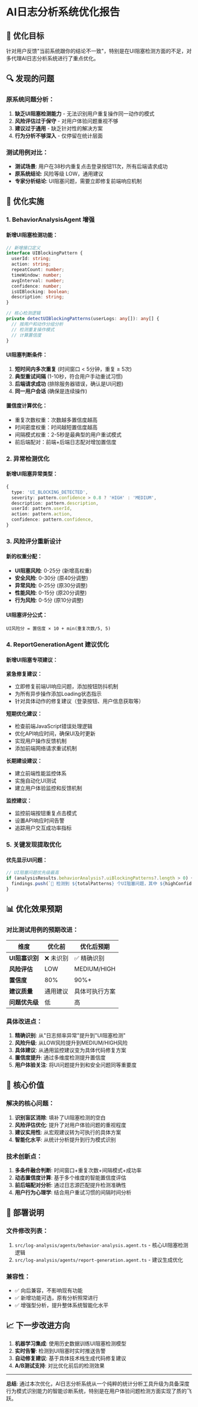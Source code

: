 # AI日志分析系统优化报告

## 🎯 优化目标

针对用户反馈"当前系统跟你的结论不一致"，特别是在UI阻塞检测方面的不足，对多代理AI日志分析系统进行了重点优化。

## 🔍 发现的问题

### 原系统问题分析：
1. **缺乏UI阻塞检测能力** - 无法识别用户重复操作同一动作的模式
2. **风险评估过于保守** - 对用户体验问题重视不够
3. **建议过于通用** - 缺乏针对性的解决方案
4. **行为分析不够深入** - 仅停留在统计层面

### 测试用例对比：
- **测试场景**: 用户在38秒内重复点击登录按钮11次，所有后端请求成功
- **原系统结论**: 风险等级 LOW，通用建议
- **专家分析结论**: UI阻塞问题，需要立即修复前端响应机制

## 🚀 优化实施

### 1. BehaviorAnalysisAgent 增强

#### 新增UI阻塞检测功能：
```typescript
// 新增接口定义
interface UIBlockingPattern {
  userId: string;
  action: string;
  repeatCount: number;
  timeWindow: number;
  avgInterval: number;
  confidence: number;
  isUIBlocking: boolean;
  description: string;
}

// 核心检测逻辑
private detectUIBlockingPatterns(userLogs: any[]): any[] {
  // 按用户和动作分组分析
  // 检测重复操作模式
  // 计算置信度
}
```

#### UI阻塞判断条件：
1. **短时间内多次重复** (时间窗口 < 5分钟，重复 ≥ 5次)
2. **典型重试间隔** (1-10秒，符合用户手动重试习惯)
3. **后端请求成功** (排除服务器错误，确认是UI问题)
4. **同一用户会话** (确保是连续操作)

#### 置信度计算优化：
- 重复次数权重：次数越多置信度越高
- 时间密度权重：时间越短置信度越高
- 间隔模式权重：2-5秒是最典型的用户重试模式
- 前后端配对：前端+后端日志配对增加置信度

### 2. 异常检测优化

#### 新增UI阻塞异常类型：
```typescript
{
  type: 'UI_BLOCKING_DETECTED',
  severity: pattern.confidence > 0.8 ? 'HIGH' : 'MEDIUM',
  description: pattern.description,
  userId: pattern.userId,
  action: pattern.action,
  confidence: pattern.confidence,
}
```

### 3. 风险评分重新设计

#### 新的权重分配：
- **UI阻塞风险**: 0-25分 (新增高权重)
- **安全风险**: 0-30分 (原40分调整)
- **异常风险**: 0-25分 (原30分调整)
- **性能风险**: 0-15分 (原20分调整)
- **行为风险**: 0-5分 (原10分调整)

#### UI阻塞评分公式：
```
UI风险分 = 置信度 × 10 + min(重复次数/5, 5)
```

### 4. ReportGenerationAgent 建议优化

#### 新增UI阻塞专项建议：

**紧急修复建议：**
- 立即修复前端UI响应问题，添加按钮防抖机制
- 为所有异步操作添加Loading状态指示
- 针对具体动作的修复建议（登录按钮、用户信息获取等）

**短期优化建议：**
- 检查前端JavaScript错误处理逻辑
- 优化API响应时间，确保UI及时更新
- 实现用户操作反馈机制
- 添加前端网络请求重试机制

**长期建设建议：**
- 建立前端性能监控体系
- 实施自动化UI测试
- 建立用户体验监控和反馈机制

**监控建议：**
- 监控前端按钮重复点击模式
- 设置API响应时间告警
- 追踪用户交互成功率指标

### 5. 关键发现提取优化

#### 优先显示UI问题：
```typescript
// UI阻塞问题优先级最高
if (analysisResults.behaviorAnalysis?.uiBlockingPatterns?.length > 0) {
  findings.push(`🚨 检测到 ${totalPatterns} 个UI阻塞问题，其中 ${highConfidencePatterns} 个高置信度`);
}
```

## 📊 优化效果预期

### 对比测试用例的预期改进：

| 维度 | 优化前 | 优化后预期 |
|------|--------|------------|
| **UI阻塞识别** | ❌ 未识别 | ✅ 精确识别 |
| **风险评估** | LOW | MEDIUM/HIGH |
| **置信度** | 80% | 90%+ |
| **建议质量** | 通用建议 | 具体可执行方案 |
| **问题优先级** | 低 | 高 |

### 具体改进点：

1. **精确识别**: 从"日志频率异常"提升到"UI阻塞检测"
2. **风险升级**: 从LOW风险提升到MEDIUM/HIGH风险
3. **具体建议**: 从通用监控建议变为具体代码修复方案
4. **置信度提升**: 通过多维度检测提升置信度
5. **用户体验关注**: 将UI问题提升到和安全问题同等重要度

## 🎯 核心价值

### 解决的核心问题：
1. **识别盲区消除**: 填补了UI阻塞检测的空白
2. **风险评估优化**: 提升了对用户体验问题的重视程度
3. **建议实用性**: 从宏观建议转为可执行的具体方案
4. **智能化水平**: 从统计分析提升到行为模式识别

### 技术创新点：
1. **多条件融合判断**: 时间窗口+重复次数+间隔模式+成功率
2. **动态置信度计算**: 基于多个维度的智能置信度评估
3. **前后端配对分析**: 通过日志源匹配提升检测准确性
4. **用户行为心理学**: 结合用户重试习惯的间隔时间分析

## 🔧 部署说明

### 文件修改列表：
1. `src/log-analysis/agents/behavior-analysis.agent.ts` - 核心UI阻塞检测逻辑
2. `src/log-analysis/agents/report-generation.agent.ts` - 建议生成优化

### 兼容性：
- ✅ 向后兼容，不影响现有功能
- ✅ 新增功能可选，原有分析照常进行
- ✅ 增强型分析，提升整体系统智能化水平

## 📈 下一步改进方向

1. **机器学习集成**: 使用历史数据训练UI阻塞检测模型
2. **实时告警**: 检测到UI阻塞时实时推送告警
3. **自动修复建议**: 基于具体技术栈生成代码修复建议
4. **A/B测试支持**: 对比优化前后的检测效果

---

**总结**: 通过本次优化，AI日志分析系统从一个纯粹的统计分析工具升级为具备深度行为模式识别能力的智能诊断系统，特别是在用户体验问题检测方面实现了质的飞跃。 